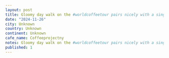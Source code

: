 ```yaml
---
layout: post
title: Gloomy day walk on the #worldcoffeetour pairs nicely with a single origin pour over from @coffeeprojectny and the amazing tunes of @trophywifeofficial (Iâve had them in loop since Friday night)
date: "2024-11-26"
city: Unknown
country: Unknown
continent: Unknown
cafe_name: Coffeeprojectny
notes: Gloomy day walk on the #worldcoffeetour pairs nicely with a single origin pour over from @coffeeprojectny and the amazing tunes of @trophywifeofficial (Iâve had them in loop since Friday night)
published: 1
---
```


